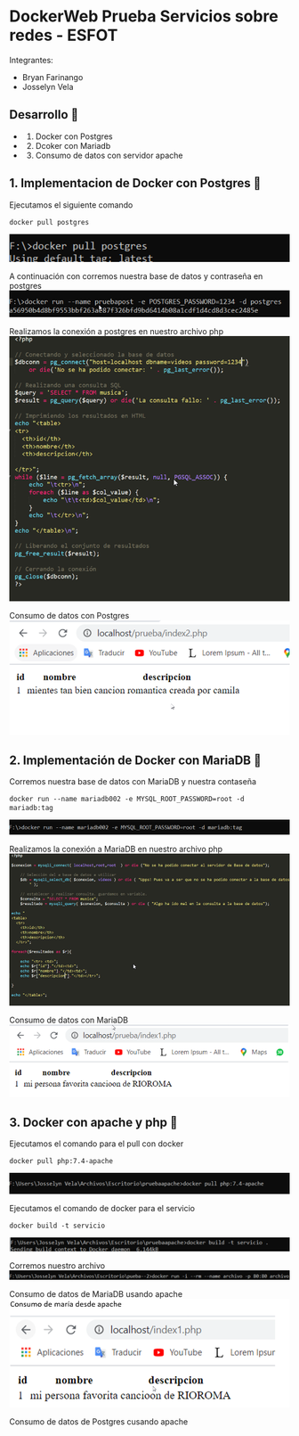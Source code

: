 # DockerWeb Prueba Servicios sobre redes - ESFOT
Integrantes:  
* Bryan Farinango
* Josselyn Vela
## Desarrollo 🚀
* 1. Docker con Postgres
* 2. Dcoker con Mariadb
* 3. Consumo de datos con servidor apache 

## 1. Implementacion de Docker con Postgres 📌
Ejecutamos el siguiente comando
```
docker pull postgres
```
![](https://github.com/Bryan-Farinango/dockerWeb/blob/master/assets/1.png)

A continuación con corremos nuestra base de datos y contraseña en postgres
![](https://github.com/Bryan-Farinango/dockerWeb/blob/master/assets/2.png)

Realizamos la conexión a postgres en nuestro archivo php
![](https://github.com/Bryan-Farinango/dockerWeb/blob/master/assets/3.png)

Consumo de datos con Postgres
![](https://github.com/Bryan-Farinango/dockerWeb/blob/master/assets/6.png)

## 2. Implementación de Docker con MariaDB 📌
Corremos nuestra base de datos con MariaDB y nuestra contaseña
```
docker run --name mariadb002 -e MYSQL_ROOT_PASSWORD=root -d mariadb:tag
```
![](https://github.com/Bryan-Farinango/dockerWeb/blob/master/assets/4.png)

Realizamos la conexión a MariaDB en nuestro archivo php
![](https://github.com/Bryan-Farinango/dockerWeb/blob/master/assets/5.png)

Consumo de datos con MariaDB
![](https://github.com/Bryan-Farinango/dockerWeb/blob/master/assets/7.png)

## 3. Docker con apache y php 📌
Ejecutamos el comando para el pull con docker
```
docker pull php:7.4-apache
```
![](https://github.com/Bryan-Farinango/dockerWeb/blob/master/assets/8.png)

Ejecutamos el comando de docker para el servicio 
```
docker build -t servicio
```
![](https://github.com/Bryan-Farinango/dockerWeb/blob/master/assets/9.png)

Corremos nuestro archivo
![](https://github.com/Bryan-Farinango/dockerWeb/blob/master/assets/10.png)

Consumo de datos de MariaDB usando apache
![](https://github.com/Bryan-Farinango/dockerWeb/blob/master/assets/11.png)

Consumo de datos de Postgres cusando apache

